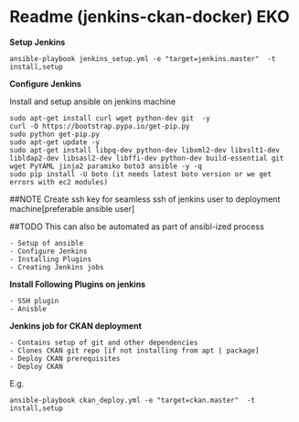 # Readme (jenkins-ckan-docker) EKO
**Setup Jenkins**
```
ansible-playbook jenkins_setup.yml -e "target=jenkins.master"  -t install,setup
```

**Configure Jenkins**

Install and setup ansible on jenkins machine
```
sudo apt-get install curl wget python-dev git  -y
curl -O https://bootstrap.pypa.io/get-pip.py
sudo python get-pip.py
sudo apt-get update -y
sudo apt-get install libpq-dev python-dev libxml2-dev libxslt1-dev libldap2-dev libsasl2-dev libffi-dev python-dev build-essential git wget PyYAML jinja2 paramiko boto3 ansible -y -q
sudo pip install -U boto (it needs latest boto version or we get errors with ec2 modules)
```
##NOTE
Create ssh key for seamless ssh of jenkins user to deployment machine[preferable ansible user]

##TODO
This can also be automated as part of ansibl-ized process
``` 
- Setup of ansible 
- Configure Jenkins 
- Installing Plugins
- Creating Jenkins jobs
```
**Install Following Plugins on jenkins**
```
- SSH plugin
- Anisble 
```
**Jenkins job for CKAN deployment**
```
- Contains setup of git and other dependencies
- Clones CKAN git repo [if not installing from apt | package]
- Deploy CKAN prerequisites
- Deploy CKAN
```
E.g.
```
ansible-playbook ckan_deploy.yml -e "target=ckan.master"  -t install,setup
```